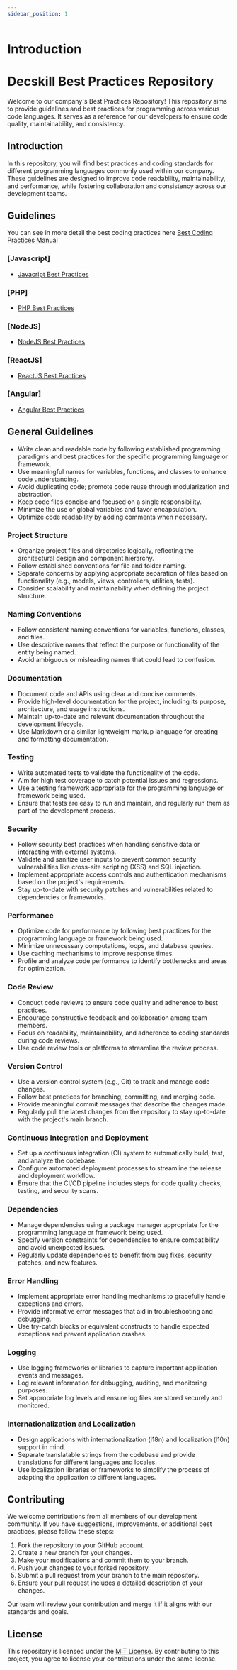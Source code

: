 ```yaml
---
sidebar_position: 1
---
```


# Introduction

# Decskill Best Practices Repository

Welcome to our company's Best Practices Repository! This repository aims to provide guidelines and best practices for programming across various code languages. It serves as a reference for our developers to ensure code quality, maintainability, and consistency.


## Introduction

In this repository, you will find best practices and coding standards for different programming languages commonly used within our company. These guidelines are designed to improve code readability, maintainability, and performance, while fostering collaboration and consistency across our development teams.

## Guidelines

You can see in more  detail the best coding practices here [Best Coding Practices Manual](./resources/rules/security_controls.md)

### [Javascript]

- [Javacript Best Practices](https://github.com/airbnb/javascript)

### [PHP]

- [PHP Best Practices](https://phptherightway.com/)

### [NodeJS]

- [NodeJS Best Practices](https://github.com/goldbergyoni/nodebestpractices)

### [ReactJS]

- [ReactJS Best Practices](https://github.com/airbnb/javascript/tree/master/react)

### [Angular]

- [Angular Best Practices](https://github.com/lubkoKuzenko/angular-clean-code)

## General Guidelines

- Write clean and readable code by following established programming paradigms and best practices for the specific programming language or framework.
- Use meaningful names for variables, functions, and classes to enhance code understanding.
- Avoid duplicating code; promote code reuse through modularization and abstraction.
- Keep code files concise and focused on a single responsibility.
- Minimize the use of global variables and favor encapsulation.
- Optimize code readability by adding comments when necessary.

### Project Structure

- Organize project files and directories logically, reflecting the architectural design and component hierarchy.
- Follow established conventions for file and folder naming.
- Separate concerns by applying appropriate separation of files based on functionality (e.g., models, views, controllers, utilities, tests).
- Consider scalability and maintainability when defining the project structure.

### Naming Conventions

- Follow consistent naming conventions for variables, functions, classes, and files.
- Use descriptive names that reflect the purpose or functionality of the entity being named.
- Avoid ambiguous or misleading names that could lead to confusion.

### Documentation

- Document code and APIs using clear and concise comments.
- Provide high-level documentation for the project, including its purpose, architecture, and usage instructions.
- Maintain up-to-date and relevant documentation throughout the development lifecycle.
- Use Markdown or a similar lightweight markup language for creating and formatting documentation.

### Testing

- Write automated tests to validate the functionality of the code.
- Aim for high test coverage to catch potential issues and regressions.
- Use a testing framework appropriate for the programming language or framework being used.
- Ensure that tests are easy to run and maintain, and regularly run them as part of the development process.

### Security

- Follow security best practices when handling sensitive data or interacting with external systems.
- Validate and sanitize user inputs to prevent common security vulnerabilities like cross-site scripting (XSS) and SQL injection.
- Implement appropriate access controls and authentication mechanisms based on the project's requirements.
- Stay up-to-date with security patches and vulnerabilities related to dependencies or frameworks.

### Performance

- Optimize code for performance by following best practices for the programming language or framework being used.
- Minimize unnecessary computations, loops, and database queries.
- Use caching mechanisms to improve response times.
- Profile and analyze code performance to identify bottlenecks and areas for optimization.

### Code Review

- Conduct code reviews to ensure code quality and adherence to best practices.
- Encourage constructive feedback and collaboration among team members.
- Focus on readability, maintainability, and adherence to coding standards during code reviews.
- Use code review tools or platforms to streamline the review process.

### Version Control

- Use a version control system (e.g., Git) to track and manage code changes.
- Follow best practices for branching, committing, and merging code.
- Provide meaningful commit messages that describe the changes made.
- Regularly pull the latest changes from the repository to stay up-to-date with the project's main branch.

### Continuous Integration and Deployment

- Set up a continuous integration (CI) system to automatically build, test, and analyze the codebase.
- Configure automated deployment processes to streamline the release and deployment workflow.
- Ensure that the CI/CD pipeline includes steps for code quality checks, testing, and security scans.

### Dependencies

- Manage dependencies using a package manager appropriate for the programming language or framework being used.
- Specify version constraints for dependencies to ensure compatibility and avoid unexpected issues.
- Regularly update dependencies to benefit from bug fixes, security patches, and new features.

### Error Handling

- Implement appropriate error handling mechanisms to gracefully handle exceptions and errors.
- Provide informative error messages that aid in troubleshooting and debugging.
- Use try-catch blocks or equivalent constructs to handle expected exceptions and prevent application crashes.

### Logging

- Use logging frameworks or libraries to capture important application events and messages.
- Log relevant information for debugging, auditing, and monitoring purposes.
- Set appropriate log levels and ensure log files are stored securely and monitored.

### Internationalization and Localization

- Design applications with internationalization (i18n) and localization (l10n) support in mind.
- Separate translatable strings from the codebase and provide translations for different languages and locales.
- Use localization libraries or frameworks to simplify the process of adapting the application to different languages.

## Contributing

We welcome contributions from all members of our development community. If you have suggestions, improvements, or additional best practices, please follow these steps:

1. Fork the repository to your GitHub account.
2. Create a new branch for your changes.
3. Make your modifications and commit them to your branch.
4. Push your changes to your forked repository.
5. Submit a pull request from your branch to the main repository.
6. Ensure your pull request includes a detailed description of your changes.

Our team will review your contribution and merge it if it aligns with our standards and goals.

## License

This repository is licensed under the [MIT License](LICENSE). By contributing to this project, you agree to license your contributions under the same license.